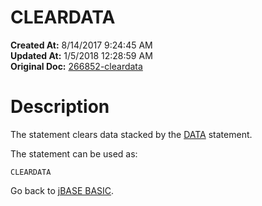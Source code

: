 # CLEARDATA

**Created At:** 8/14/2017 9:24:45 AM  
**Updated At:** 1/5/2018 12:28:59 AM  
**Original Doc:** [266852-cleardata](https://docs.jbase.com/36868-jbase-basic/266852-cleardata)  


# Description

The statement clears data stacked by the [DATA](./../data) statement.

The statement can be used as:

```
CLEARDATA
```



Go back to [jBASE BASIC](./../jbase-basic-programmers-reference-guide).
